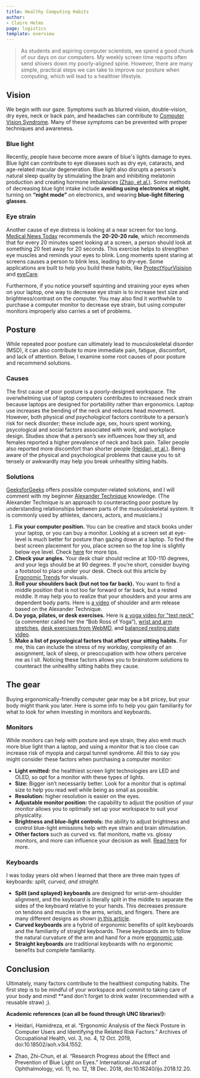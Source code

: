 ```yaml
---
title: Healthy Computing Habits
author:
- Claire Helms
page: logistics
template: overview
---
```




>As students and aspiring computer scientists, we spend a good chunk of our days on our computers. My weekly screen time reports often send shivers down my poorly-aligned spine. However, there are many simple, practical steps we can take to improve our posture when computing, which will lead to a healthier lifestyle.

## Vision

We begin with our gaze. Symptoms such as blurred vision, double-vision, dry eyes, neck or back pain, and headaches can contribute to <a href="https://www.viewsonic.com/library/tech/computer-vision-syndrome/" target="_blank">Computer Vision Syndrome</a>. Many of these symptoms can be prevented with proper techniques and awareness.

### Blue light
Recently, people have become more aware of blue's lights damage to eyes. Blue light can contribute to eye diseases such as dry eye, cataracts, and age-related macular degeneration. Blue light also disrupts a person's natural sleep quality by stimulating the brain and inhibiting melatonin production and creating hormone imbalances <a href="http://www.ijo.cn.libproxy.lib.unc.edu/en_publish/2018/12/20181220.pdf" target="_blank">(Zhao, et al.)</a>. Some methods of decreasing blue light intake include __avoiding using electronics at night__, turning on __“night mode”__ on electronics, and wearing __blue-light filtering glasses__.

### Eye strain
Another cause of eye distress is looking at a near screen for too long. <a href="https://www.medicalnewstoday.com/articles/321536#supporting-evidence " target="_blank">Medical News Today</a> recommends the __20-20-20 rule__, which recommends that for every 20 minutes spent looking at a screen, a person should look at something 20 feet away for 20 seconds. This exercise helps to strengthen eye muscles and reminds your eyes to blink. Long moments spent staring at screens causes a person to blink less, leading to dry-eye. Some applications are built to help you build these habits, like <a href="http://www.protectyourvision.org/" target="_blank">ProtectYourVisision</a> and <a href="https://chrome.google.com/webstore/detail/eyecare-protect-your-visi/eeeningnfkaonkonalpcicgemnnijjhn?hl=en" target="_blank">eyeCare</a>. 

Furthermore, if you notice yourself squinting and straining your eyes when on your laptop, one way to decrease eye strain is to increase text size and brightness/contrast on the computer. You may also find it worthwhile to purchase a computer monitor to decrease eye strain, but using computer monitors improperly also carries a set of problems.


## Posture
While repeated poor posture can ultimately lead to musculoskeletal disorder (MSD), it can also contribute to more immediate pain, fatigue, discomfort, and lack of attention. Below, I examine some root causes of poor posture and recommend solutions.

### Causes
The first cause of poor posture is a poorly-designed workspace. The overwhelming use of laptop computers contributes to increased neck strain because laptops are designed for portability rather than ergonomics. Laptop use increases the bending of the neck and reduces head movement. However, both physical *and psychological* factors contribute to a person’s risk for neck disorder; these include age, sex, hours spent working, psycological and social factors associated with work, and workplace design. Studies show that a person’s sex influences how they sit, and females reported a higher prevalence of neck and back pain. Taller people also reported more discomfort than shorter people <a href="http://aoh.ssu.ac.ir.libproxy.lib.unc.edu/article-1-190-en.pdf" target="_blank">(Heidari, et al.)</a>. Being aware of the physical and psychological problems that cause you to sit tensely or awkwardly may help you break unhealthy sitting habits.

### Solutions
<a href="https://www.howtogeek.com/349796/six-tips-to-help-save-yourself-from-poor-computer-posture/" target="_blank">GeeksforGeeks</a> offers possible computer-related solutions, and I will comment with my beginner <a href="https://www.amsatonline.org/aws/AMSAT/pt/sp/what_is" target="_blank">Alexander Technique</a> knowledge. (The Alexander Technique is an approach to counteracting poor posture by understanding relationships between parts of the musculoskeletal system. It is commonly used by athletes, dancers, actors, and musicians.)

1. __Fix your computer position.__ You can be creative and stack books under your laptop, or you can buy a monitor. Looking at a screen set at eye-level is much better for posture than gazing down at a laptop. To find the best screen placement for you, place screen so the top line is slightly below eye level. Check <a href="https://ergo-plus.com/office-ergonomics-position-computer-monitor/" target="_blank">here</a> for more tips.
2. __Check your angles.__ Your desk chair should recline at 100-110 degrees, and your legs should be at 90 degrees. If you’re short, consider buying a footstool to place under your desk. Check out this article by <a href="http://ergonomictrends.com/best-ways-to-sit-with-back-pain/ " target="_blank">Ergonomic Trends</a> for visuals.
3. __Roll your shoulders back (but not too far back).__ You want to find a middle position that is not too far forward or far back, but a rested middle. It may help you to realize that your shoulders and your arms are dependent body parts. Here is <a href="https://www.youtube.com/watch?v=smFSSWeLE78" target="_blank">a video</a> of shoulder and arm release based on the Alexander Technique.
4. __Do yoga, pilates, or desk exercises.__ Here is <a href="https://www.youtube.com/watch?v=JUP_YdYyfQw" target="_blank">a yoga video for "text neck"</a> (a commenter called her the “Bob Ross of Yoga”), <a href="https://www.healthline.com/health/chronic-pain/wrist-and-hand-stretches#simple-stretches" target="_blank">wrist and arm stretches</a>, <a href="https://www.webmd.com/fitness-exercise/features/exercise-at-your-desk#1" target="_blank">desk exercises from WebMD</a>, and <a href="https://www.youtube.com/watch?v=xlxo0rmDyyQ" target="_blank">balanced resting state video</a>.
5. __Make a list of psycological factors that affect your sitting habits.__ For me, this can include the stress of my workday, complexity of an assignment, lack of sleep, or preoccupation with how others perceive me as I sit. Noticing these factors allows you to brainstorm solutions to counteract the unhealthy sitting habits they cause.


## The gear
Buying ergonomically-friendly computer gear may be a bit pricey, but your body might thank you later. Here is some info to help you gain familiarity for what to look for when investing in monitors and keyboards.

### Monitors
While monitors can help with posture and eye strain, they also emit much more blue light than a laptop, and using a monitor that is too close can increase risk of myopia and carpal tunnel syndrome. All this to say you might consider these factors when purchasing a computer monitor:

* __Light emitted:__ the healthiest screen light technologies are LED and OLED, so opt for a monitor with these types of lights.
* __Size:__ Bigger isn’t necessarily better. Look for a monitor that is optimal size to help you read well while being as small as possible.
* __Resolution:__ higher resolution is easier on the eyes.
* __Adjustable monitor position:__ the capability to adjust the position of your monitor allows you to optimally set up your workspace to suit your physicality.
* __Brightness and blue-light controls:__ the ability to adjust brightness and control blue-light emissions help with eye strain and brain stimulation. 
* __Other factors__ such as curved vs. flat monitors, matte vs. glossy monitors, and more can influence your decision as well. <a href="https://www.alexfergus.com/blog/the-best-monitor-for-biohackers" target="_blank">Read here</a> for more.

### Keyboards
I was today years old when I learned that there are three main types of keyboards: *split, curved, and straight*. 

* __Split (and splayed) keyboards__ are designed for wrist-arm-shoulder alignment, and the keyboard is literally split in the middle to separate the sides of the keyboard relative to your hands. This decreases pressure on tendons and muscles in the arms, wrists, and fingers. There are many different designs as shown <a href="https://kinesis-ergo.com/split-keyboards/" target="_blank">in this article</a>.
* __Curved keyboards__ are a hybrid of ergonomic benefits of split keyboards and the familiarity of straight keyboards. These keyboards aim to follow the natural curvature of the arm and hand for a more <a href="https://unbreakyourself.com/benefits-of-an-ergonomic-keyboard/" target="_blank">ergonomic use</a>. 
* __Straight keyboards__ are traditional keyboards with no ergonomic benefits but complete familiarity. 


## Conclusion
Ultimately, many factors contribute to the healthiest computing habits. The first step is to be mindful of your workspace and commit to taking care of your body and mind! **and don't forget to drink water (recommended with a reusable straw) ;).

__Academic references (can all be found through UNC libraries!):__

* Heidari, Hamidreza, et al. “Ergonomic Analysis of the Neck Posture in Computer Users and Identifying the Related Risk Factors.” Archives of Occupational Health, vol. 3, no. 4, 12 Oct. 2019, doi:10.18502/aoh.v3i4.1552. 

* Zhao, Zhi-Chun, et al. “Research Progress about the Effect and Prevention of Blue Light on Eyes.” International Journal of Ophthalmology, vol. 11, no. 12, 18 Dec. 2018, doi:10.18240/ijo.2018.12.20. 